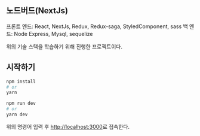 ## 노드버드(NextJs)

프론트 엔드: React, NextJs, Redux, Redux-saga, StyledComponent, sass
백 엔드: Node Express, Mysql, sequelize

위의 기술 스택을 학습하기 위해 진행한 프로젝트이다.

## 시작하기

```bash
npm install
# or
yarn

npm run dev
# or
yarn dev
```
위의 명령어 입력 후 [http://localhost:3000](http://localhost:3000)로 접속한다.

